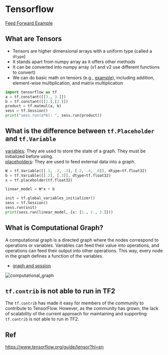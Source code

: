 # Tensorflow
[Feed Forward Example](https://github.com/HemingwayLee/tensorflow-cheatsheet/blob/master/Samples/FeedForward.ipynb)

## What are Tensors
* Tensors are higher dimensional arrays with a uniform type (called a `dtype`)
* It stands apart from numpy array as it offers other methods
* It can be converted into numpy array (v1 and v2 use different functions to convert)
* We can do basic math on tensors (e.g., [example](https://github.com/HemingwayLee/tensorflow-cheatsheet/blob/master/Samples/Hello.ipynb)), including addition, element-wise multiplication, and matrix multiplication

```python
import tensorflow as tf
a = tf.constant([[3., 3.]])
b = tf.constant([[2.],[2.]]) 
product = tf.matmul(a, b)
sess = tf.Session()
print("sess.run(a*b): ", sess.run(product))
```

## What is the difference between `tf.Placeholder` and `tf.Variable`
[variables](https://github.com/HemingwayLee/tensorflow-cheatsheet/blob/master/Samples/Variable.ipynb): They are used to store the state of a graph. They must be initialized before using.  
[placeholders](https://github.com/HemingwayLee/tensorflow-cheatsheet/blob/master/Samples/Placeholder.ipynb): They are used to feed external data into a graph.

```python
W = tf.Variable([[.1, .2, .3], [.2, .4, .6]], dtype=tf.float32)
b = tf.Variable([[.2], [.3]], dtype=tf.float32)
x = tf.placeholder(tf.float32)

linear_model = W*x + b

init = tf.global_variables_initializer()
sess = tf.Session()
sess.run(init)
print(sess.run(linear_model, {x: [1., 2., 3.]}))
```

## What is Computational Graph?
A computational graph is a directed graph where the nodes correspond to operations or variables. Variables can feed their value into operations, and operations can feed their output into other operations. This way, every node in the graph defines a function of the variables.  

* [graph and session](https://github.com/HemingwayLee/tensorflow-cheatsheet/blob/master/docker/notebooks/Hello.ipynb)

![computational_graph](https://user-images.githubusercontent.com/8428372/72130257-4bfd9680-33bc-11ea-975b-a39dc219a58d.png)

## `tf.contrib` is not able to run in TF2
The `tf.contrib` has made it easy for members of the community to contribute to TensorFlow. However, as the community has grown, the lack of scalability of the current approach for maintaining and supporting `tf.contrib` is not able to run in TF2.

## Ref  
https://www.tensorflow.org/guide/tensor?hl=en  
